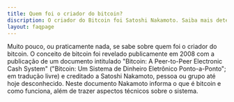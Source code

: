 ```yaml
---
title: Quem foi o criador do bitcoin?
discription: O criador do Bitcoin foi Satoshi Nakamoto. Saiba mais detelhes sobre o Bitcoin e seu funcionamento.
layout: faqpage
---
```

Muito pouco, ou praticamente nada, se sabe sobre quem foi o criador do bitcoin. O conceito de bitcoin foi revelado publicamente em 2008 com a publicação de um documento intitulado "Bitcoin: A Peer-to-Peer Electronic Cash System" ("Bitcoin: Um Sistema de Dinheiro Eletrônico Ponto-a-Ponto"; em tradução livre) e creditado a Satoshi Nakamoto, pessoa ou grupo até hoje desconhecido. Neste documento Nakamoto informa o que é bitcoin e como funciona, além de trazer aspectos técnicos sobre o sistema.
